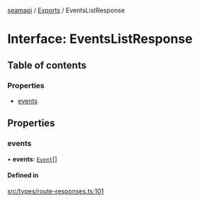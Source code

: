 [seamapi](../README.md) / [Exports](../modules.md) / EventsListResponse

# Interface: EventsListResponse

## Table of contents

### Properties

- [events](EventsListResponse.md#events)

## Properties

### events

• **events**: [`Event`](../modules.md#event)[]

#### Defined in

[src/types/route-responses.ts:101](https://github.com/seamapi/javascript/blob/main/src/types/route-responses.ts#L101)
